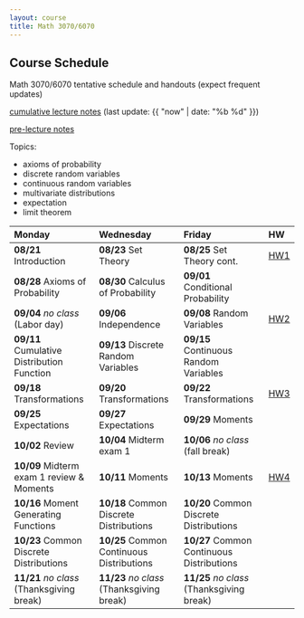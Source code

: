 ```yaml
---
layout: course
title: Math 3070/6070
---
```


## Course Schedule

Math 3070/6070 tentative schedule and handouts (expect frequent updates)

[cumulative lecture notes](../notes/combined.pdf) (last update: {{ "now" | date: "%b %d" }})

[pre-lecture notes](../notes/current.pdf)


<!---->

Topics:

- axioms of probability
- discrete random variables
- continuous random variables
- multivariate distributions
- expectation
- limit theorem


| Monday | Wednesday | Friday | HW |
|:-----------|:-----------|:------------|:---|
| **08/21** Introduction | **08/23** Set Theory | **08/25** Set Theory cont. | [HW1](../HW/HW1/HW1.pdf)|
| **08/28** Axioms of Probability | **08/30** Calculus of Probability | **09/01** Conditional Probability | |
| **09/04** _no class_ (Labor day)| **09/06** Independence  | **09/08** Random Variables  | [HW2](../HW/HW1.5/HW2.pdf) |
| **09/11** Cumulative Distribution Function | **09/13** Discrete Random Variables | **09/15** Continuous Random Variables | |
| **09/18** Transformations | **09/20** Transformations | **09/22** Transformations | [HW3](../HW/HW2/HW3.pdf) |
| **09/25** Expectations | **09/27** Expectations | **09/29** Moments | |
| **10/02** Review  | **10/04** Midterm exam 1 | **10/06** _no class_ (fall break) | |
| **10/09** Midterm exam 1 review & Moments | **10/11** Moments | **10/13** Moments | [HW4](../HW/HW4/HW4.pdf)|
| **10/16** Moment Generating Functions | **10/18** Common Discrete Distributions | **10/20** Common Discrete Distributions | |
| **10/23** Common Discrete Distributions | **10/25** Common Continuous Distributions | **10/27** Common Continuous Distributions | |
| **11/21** _no class_ (Thanksgiving break) | **11/23** _no class_ (Thanksgiving break) | **11/25** _no class_ (Thanksgiving break) | |
